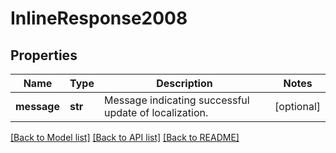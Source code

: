 # InlineResponse2008

## Properties
Name | Type | Description | Notes
------------ | ------------- | ------------- | -------------
**message** | **str** | Message indicating successful update of localization. | [optional] 

[[Back to Model list]](../README.md#documentation-for-models) [[Back to API list]](../README.md#documentation-for-api-endpoints) [[Back to README]](../README.md)

